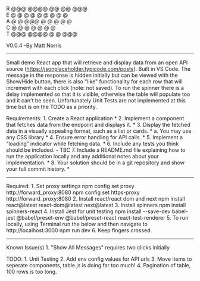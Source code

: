 R  @@@   @@@@  @@   @@   @@@    
E  @  @  @     @ @ @ @  @   @   
A  @  @  @@@   @  @  @  @   @  
C  @  @  @     @     @  @   @  
T  @@@   @@@@  @     @   @@@   

V0.0.4 
        -By Matt Norris

------

Small demo React app that will retrieve and display data from an open API source (https://jsonplaceholder.typicode.com/posts).  Built in VS Code.  The message in the response is hidden initially but can be viewed with the Show/Hide button, there is also "like" functionality for each row that will increment with each click (note: not saved).  To run the spinner there is a delay implemented so that it is visible, otherwise the table will populate too and it can't be seen.  Unfortunately Unit Tests are not implemented at this time but is on the TODO as a priority.

Requirements:
    1. Create a React application​ *
    2. Implement a component that fetches data from the endpoint and displays it.​ *
    3. Display the fetched data in a visually appealing format, such as a list or cards. *​
        a. You may use any CSS library​ *
    4. Ensure error handling for API calls. *​
    5. Implement a “loading” indicator while fetching data. *​
    6. Include any tests you think should be included.​ - TBC
    7. Include a README.md file explaining how to run the application locally and any additional notes about your implementation.​ *
    8. Your solution should be in a git repository and show your full commit history. *

------

Required:
    1. Set proxy settings
        npm config set proxy http://forward_proxy:8080
        npm config set https-proxy http://forward_proxy:8080
    2. Install react/react dom and next
        npm install react@latest react-dom@latest next@latest
    3. Install spinners
        npm install spinners-react
    4. Install Jest for unit testing
        npm install --save-dev babel-jest @babel/preset-env @babel/preset-react react-test-renderer
    5. To run locally, using Terminal run the below and then navigate to http://localhost:3000 
        npm run dev 
    6. Keep fingers crossed.

------

Known Issue(s)
    1. "Show All Messages" requires two clicks initially


TODO: 
    1. Unit Testing
    2. Add env config values for API urls
    3. Move items to seperate components, table.js is doing far too much!
    4. Pagination of table, 100 rows is too long.